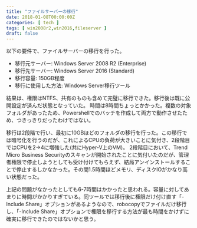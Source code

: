 ```yaml
---
title: "ファイルサーバーの移行"
date: 2018-01-08T00:00:00Z
categories: [ tech ]
tags: [ win2008r2,win2016,fileserver ]
draft: false
---
```


以下の要件で、ファイルサーバーの移行を行った。

* 移行元サーバー: Windows Server 2008 R2 (Enterprise)
* 移行先サーバー: Windows Server 2016 (Standard)
* 移行容量: 150GB程度
* 移行に使用した方法: Windows Server移行ツール

結果は、権限はNTFS、共有のものも含めて完璧に移行できた。移行後は既に公開設定が済んだ状態となっていた。
時間は8時間ちょっとかかった。複数の対象フォルダがあったため、Powershellでのバッチを作成して両方で動作させたため、つきっきりだったわけではない。

移行は2段階で行い、最初に10GBほどのフォルダの移行を行った。この移行では暗号化を行うのだが、これによるCPUの負荷が大きいことに気付き、2段階目ではCPUを2->4に増強した(共にHyper-V上のVM)。
2段階目において、Trend Micro Business Securityのスキャンが開始されたことに気付いたのだが、管理者権限で停止しようとしても受け付けてもらえず、結局アンインストールすることで停止するしかなかった。その間1.5時間ほどメモリ、ディスクIOがかなり高い状態だった。

上記の問題がなかったとしても6-7時間はかかったと思われる。容量に対してあまりに時間がかかりすぎている。同ツールでは移行後に権限だけ付け直す「-Include Share」オプションがあるようなので、robocopyでファイルだけ移行し、「-Include Share」オプションで権限を移行する方法が最も時間をかけずに確実に移行できたのではないかと思う。
